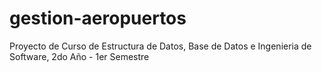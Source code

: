 # gestion-aeropuertos
Proyecto de Curso de Estructura de Datos, Base de Datos e Ingenieria de Software, 2do Año - 1er Semestre

